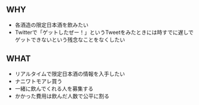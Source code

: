 ## WHY
- 各酒造の限定日本酒を飲みたい
- Twitterで「ゲットしたぜー！」というTweetをみたときには時すでに遅しでゲットできないという残念なことをなくしたい

## WHAT
- リアルタイムで限定日本酒の情報を入手したい
- ナニワトモアレ買う
- 一緒に飲んでくれる人を募集する
- かかった費用は飲んだ人数で公平に割る
